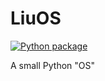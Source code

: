 # LiuOS
[![Python package](https://github.com/LiuWoodsCode/LiuOS/actions/workflows/python-package.yml/badge.svg?branch=main)](https://github.com/LiuWoodsCode/LiuOS/actions/workflows/python-package.yml)
  
A small Python "OS"
